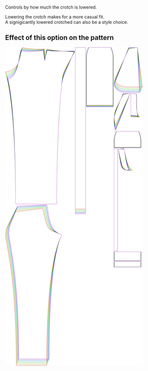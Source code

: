 Controls by how much the crotch is lowered.

Lowering the crotch makes for a more casual fit.\
A signigicantly lowered crotched can also be a style choice.

## Effect of this option on the pattern

![This image shows the effect of this option by superimposing several variants that have a different value for this option](charlie_crotchdrop_sample.svg "Effect of this option on the pattern")
